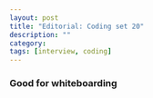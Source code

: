 ```yaml
---
layout: post
title: "Editorial: Coding set 20" 
description: ""
category: 
tags: [interview, coding]
--- 
```


### Good for whiteboarding

